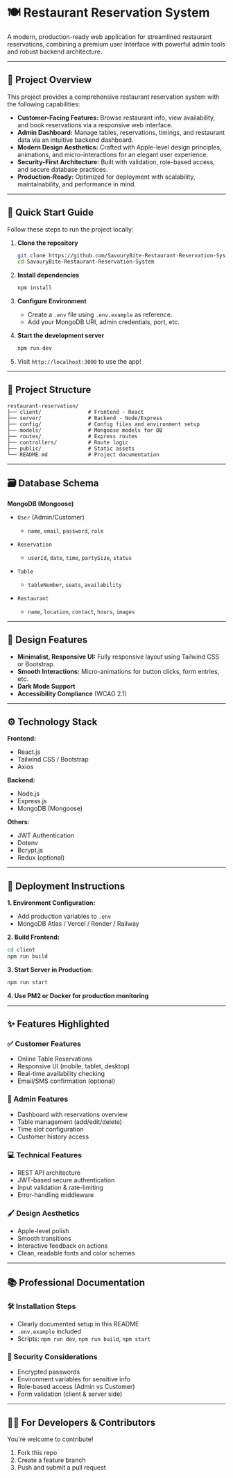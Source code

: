 # 🍽️ Restaurant Reservation System

A modern, production-ready web application for streamlined restaurant reservations, combining a premium user interface with powerful admin tools and robust backend architecture.

---

## 📌 Project Overview

This project provides a comprehensive restaurant reservation system with the following capabilities:

* **Customer-Facing Features:** Browse restaurant info, view availability, and book reservations via a responsive web interface.
* **Admin Dashboard:** Manage tables, reservations, timings, and restaurant data via an intuitive backend dashboard.
* **Modern Design Aesthetics:** Crafted with Apple-level design principles, animations, and micro-interactions for an elegant user experience.
* **Security-First Architecture:** Built with validation, role-based access, and secure database practices.
* **Production-Ready:** Optimized for deployment with scalability, maintainability, and performance in mind.

---

## 🚀 Quick Start Guide

Follow these steps to run the project locally:

1. **Clone the repository**

   ```bash
   git clone https://github.com/SavouryBite-Restaurant-Reservation-System
   cd SavouryBite-Restaurant-Reservation-System
   ```

2. **Install dependencies**

   ```bash
   npm install
   ```

3. **Configure Environment**

   * Create a `.env` file using `.env.example` as reference.
   * Add your MongoDB URI, admin credentials, port, etc.

4. **Start the development server**

   ```bash
   npm run dev
   ```

5. Visit `http://localhost:3000` to use the app!

---

## 📁 Project Structure

```
restaurant-reservation/
├── client/               # Frontend - React
├── server/               # Backend - Node/Express
├── config/               # Config files and environment setup
├── models/               # Mongoose models for DB
├── routes/               # Express routes
├── controllers/          # Route logic
├── public/               # Static assets
└── README.md             # Project documentation
```

---

## 🗃️ Database Schema

**MongoDB (Mongoose)**

* `User` (Admin/Customer)

  * `name`, `email`, `password`, `role`
* `Reservation`

  * `userId`, `date`, `time`, `partySize`, `status`
* `Table`

  * `tableNumber`, `seats`, `availability`
* `Restaurant`

  * `name`, `location`, `contact`, `hours`, `images`

---

## 🎨 Design Features

* **Minimalist, Responsive UI:** Fully responsive layout using Tailwind CSS or Bootstrap.
* **Smooth Interactions:** Micro-animations for button clicks, form entries, etc.
* **Dark Mode Support**
* **Accessibility Compliance** (WCAG 2.1)

---

## ⚙️ Technology Stack

**Frontend:**

* React.js
* Tailwind CSS / Bootstrap
* Axios

**Backend:**

* Node.js
* Express.js
* MongoDB (Mongoose)

**Others:**

* JWT Authentication
* Dotenv
* Bcrypt.js
* Redux (optional)

---

## 🚢 Deployment Instructions

**1. Environment Configuration:**

* Add production variables to `.env`
* MongoDB Atlas / Vercel / Render / Railway

**2. Build Frontend:**

```bash
cd client
npm run build
```

**3. Start Server in Production:**

```bash
npm run start
```

**4. Use PM2 or Docker for production monitoring**

---


## ✨ Features Highlighted

### ✅ Customer Features

* Online Table Reservations
* Responsive UI (mobile, tablet, desktop)
* Real-time availability checking
* Email/SMS confirmation (optional)

### 🔧 Admin Features

* Dashboard with reservations overview
* Table management (add/edit/delete)
* Time slot configuration
* Customer history access

### 💻 Technical Features

* REST API architecture
* JWT-based secure authentication
* Input validation & rate-limiting
* Error-handling middleware

### 🖌️ Design Aesthetics

* Apple-level polish
* Smooth transitions
* Interactive feedback on actions
* Clean, readable fonts and color schemes

---

## 📚 Professional Documentation

### 🛠️ Installation Steps

* Clearly documented setup in this README
* `.env.example` included
* Scripts: `npm run dev`, `npm run build`, `npm start`

### 🔐 Security Considerations

* Encrypted passwords
* Environment variables for sensitive info
* Role-based access (Admin vs Customer)
* Form validation (client & server side)


---

## 👨‍💻 For Developers & Contributors

You're welcome to contribute!

1. Fork this repo
2. Create a feature branch
3. Push and submit a pull request
